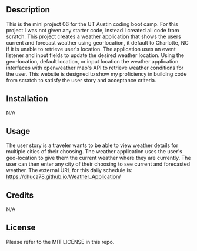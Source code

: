 # <Weather-Dashboard>

## Description

This is the mini project 06 for the UT Austin coding boot camp. For this project I was not given any starter code, instead I created all code from scratch. This project creates a weather application that shows the users current and forecast weather using geo-location, it default to Charlotte, NC if it is unable to retrieve user's location. The application uses an event listener and input fields to update the desired weather location. Using the geo-location, default location, or input location the weather application interfaces with openweather map's API to retrieve weather conditions for the user. This website is designed to show my proficiency in building code from scratch to satisfy the user story and acceptance criteria.

## Installation

N/A

## Usage

The user story is a traveler wants to be able to view weather details for multiple cities of their choosing. The weather application uses the user's geo-location to give them the current weather where they are currently. The user can then enter any city of their choosing to see current and forecasted weather.
The external URL for this daily schedule is:
https://chuca78.github.io/Weather_Application/

## Credits

N/A

## License

Please refer to the MIT LICENSE in this repo.
